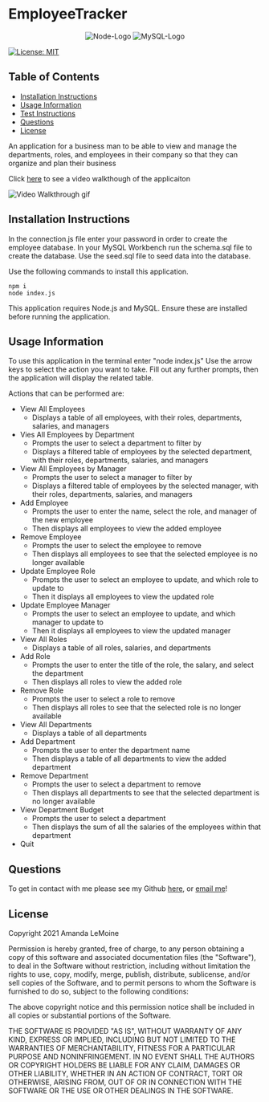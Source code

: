 # EmployeeTracker

<p align="center">
  <img src="https://img.shields.io/badge/Node.js-43853D?style=for-the-badge&logo=node.js&logoColor=white" alt="Node-Logo">
  <img src="https://img.shields.io/badge/MySQL-00000F?style=for-the-badge&logo=mysql&logoColor=white" alt="MySQL-Logo">
</p>

[![License: MIT](https://img.shields.io/badge/License-MIT-blue.svg)](https://opensource.org/licenses/MIT)

## Table of Contents

- [Installation Instructions](#installation-instructions)
- [Usage Information](#usage-information)
- [Test Instructions](#test-instructions)
- [Questions](#questions)
- [License](#license)

An application for a business man to be able to view and manage the departments, roles, and employees in their company so that they can organize and plan their business

Click [here](https://drive.google.com/file/d/1ScjXYgGayJS0Wau2wgoXaUlOKz9wIvjj/view) to see a video walkthough of the applicaiton

![Video Walkthrough gif](/assets/videoWalkThrough.gif)

## Installation Instructions

In the connection.js file enter your password in order to create the employee database. In your MySQL Workbench run the schema.sql file to create the database. Use the seed.sql file to seed data into the database.

Use the following commands to install this application.

```
npm i
node index.js
```

This application requires Node.js and MySQL. Ensure these are installed before running the application.

## Usage Information

To use this application in the terminal enter "node index.js" Use the arrow keys to select the action you want to take. Fill out any further prompts, then the application will display the related table.

Actions that can be performed are:
* View All Employees
    * Displays a table of all employees, with their roles, departments, salaries, and managers
* Vies All Employees by Department
    * Prompts the user to select a department to filter by
    * Displays a filtered table of employees by the selected department, with their roles, departments, salaries, and managers
* View All Employees by Manager
    * Prompts the user to select a manager to filter by
    * Displays a filtered table of employees by the selected manager, with their roles, departments, salaries, and managers
* Add Employee
    * Prompts the user to enter the name, select the role, and manager of the new employee
    * Then displays all employees to view the added employee
* Remove Employee
    * Prompts the user to select the employee to remove
    * Then displays all employees to see that the selected employee is no longer available
* Update Employee Role
    * Prompts the user to select an employee to update, and which role to update to
    * Then it displays all employees to view the updated role
* Update Employee Manager
    * Prompts the user to select an employee to update, and which manager to update to
    * Then it displays all employees to view the updated manager
* View All Roles
    * Displays a table of all roles, salaries, and departments
* Add Role
    * Prompts the user to enter the title of the role, the salary, and select the department
    * Then displays all roles to view the added role
* Remove Role
    * Prompts the user to select a role to remove
    * Then displays all roles to see that the selected role is no longer available
* View All Departments
    * Displays a table of all departments
* Add Department
    * Prompts the user to enter the department name
    * Then displays a table of all departments to view the added department
* Remove Department
    * Prompts the user to select a department to remove
    * Then displays all departments to see that the selected department is no longer available
* View Department Budget
    * Prompts the user to select a department
    * Then displays the sum of all the salaries of the employees within that department
* Quit

## Questions

To get in contact with me please see my Github [here](https.github.com/undefined), or [email me](mailto:undefined)!

## License

Copyright 2021 Amanda LeMoine

Permission is hereby granted, free of charge, to any person obtaining a copy of this software and associated documentation files (the "Software"), to deal in the Software without restriction, including without limitation the rights to use, copy, modify, merge, publish, distribute, sublicense, and/or sell copies of the Software, and to permit persons to whom the Software is furnished to do so, subject to the following conditions:

The above copyright notice and this permission notice shall be included in all copies or substantial portions of the Software.

THE SOFTWARE IS PROVIDED "AS IS", WITHOUT WARRANTY OF ANY KIND, EXPRESS OR IMPLIED, INCLUDING BUT NOT LIMITED TO THE WARRANTIES OF MERCHANTABILITY, FITNESS FOR A PARTICULAR PURPOSE AND NONINFRINGEMENT. IN NO EVENT SHALL THE AUTHORS OR COPYRIGHT HOLDERS BE LIABLE FOR ANY CLAIM, DAMAGES OR OTHER LIABILITY, WHETHER IN AN ACTION OF CONTRACT, TORT OR OTHERWISE, ARISING FROM, OUT OF OR IN CONNECTION WITH THE SOFTWARE OR THE USE OR OTHER DEALINGS IN THE SOFTWARE.

